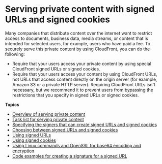 # Serving private content with signed URLs and signed cookies<a name="PrivateContent"></a>

Many companies that distribute content over the internet want to restrict access to documents, business data, media streams, or content that is intended for selected users, for example, users who have paid a fee\. To securely serve this private content by using CloudFront, you can do the following:
+ Require that your users access your private content by using special CloudFront signed URLs or signed cookies\. 
+ Require that your users access your content by using CloudFront URLs, not URLs that access content directly on the origin server \(for example, Amazon S3 or a private HTTP server\)\. Requiring CloudFront URLs isn't necessary, but we recommend it to prevent users from bypassing the restrictions that you specify in signed URLs or signed cookies\.

**Topics**
+ [Overview of serving private content](private-content-overview.md)
+ [Task list for serving private content](private-content-task-list.md)
+ [Specifying the signers that can create signed URLs and signed cookies](private-content-trusted-signers.md)
+ [Choosing between signed URLs and signed cookies](private-content-choosing-signed-urls-cookies.md)
+ [Using signed URLs](private-content-signed-urls.md)
+ [Using signed cookies](private-content-signed-cookies.md)
+ [Using Linux commands and OpenSSL for base64 encoding and encryption](private-content-linux-openssl.md)
+ [Code examples for creating a signature for a signed URL](PrivateCFSignatureCodeAndExamples.md)